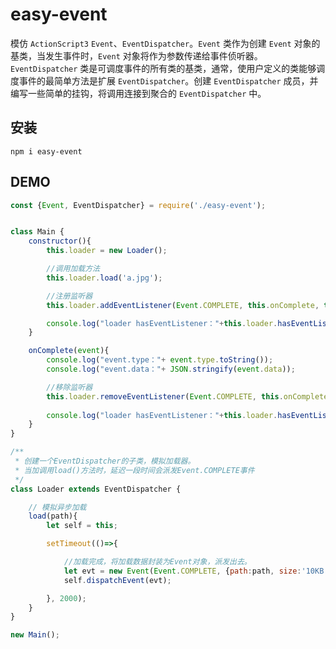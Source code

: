 # easy-event

模仿 `ActionScript3` `Event`、`EventDispatcher`。`Event` 类作为创建 `Event` 对象的基类，当发生事件时，`Event` 对象将作为参数传递给事件侦听器。`EventDispatcher` 类是可调度事件的所有类的基类，通常，使用户定义的类能够调度事件的最简单方法是扩展 `EventDispatcher`。创建 `EventDispatcher` 成员，并编写一些简单的挂钩，将调用连接到聚合的 `EventDispatcher` 中。

## 安装

```$xslt
npm i easy-event
```


## DEMO

```javascript
const {Event, EventDispatcher} = require('./easy-event');


class Main {
    constructor(){
        this.loader = new Loader();

        //调用加载方法
        this.loader.load('a.jpg');

        //注册监听器
        this.loader.addEventListener(Event.COMPLETE, this.onComplete, this);

        console.log("loader hasEventListener："+this.loader.hasEventListener(Event.COMPLETE));
    }

    onComplete(event){
        console.log("event.type："+ event.type.toString());
        console.log("event.data："+ JSON.stringify(event.data));

        //移除监听器
        this.loader.removeEventListener(Event.COMPLETE, this.onComplete);
        
        console.log("loader hasEventListener："+this.loader.hasEventListener(Event.COMPLETE));
    }
}

/**
 * 创建一个EventDispatcher的子类，模拟加载器。
 * 当加调用load()方法时，延迟一段时间会派发Event.COMPLETE事件
 */
class Loader extends EventDispatcher {

    // 模拟异步加载
    load(path){
        let self = this;

        setTimeout(()=>{

            //加载完成，将加载数据封装为Event对象，派发出去。
            let evt = new Event(Event.COMPLETE, {path:path, size:'10KB', data:'data...'});
            self.dispatchEvent(evt);

        }, 2000);
    }
}

new Main();
```